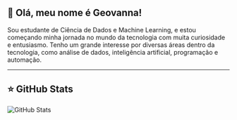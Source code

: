 ## 💜 Olá, meu nome é Geovanna!

Sou estudante de Ciência de Dados e Machine Learning, e estou começando minha jornada no mundo da tecnologia com muita curiosidade e entusiasmo. Tenho um grande interesse por diversas áreas dentro da tecnologia, como análise de dados, inteligência artificial, programação e automação. 

---

## ⭐ GitHub Stats

![GitHub Stats](https://github-readme-stats.vercel.app/api?username=iuricode&show_icons=true)
